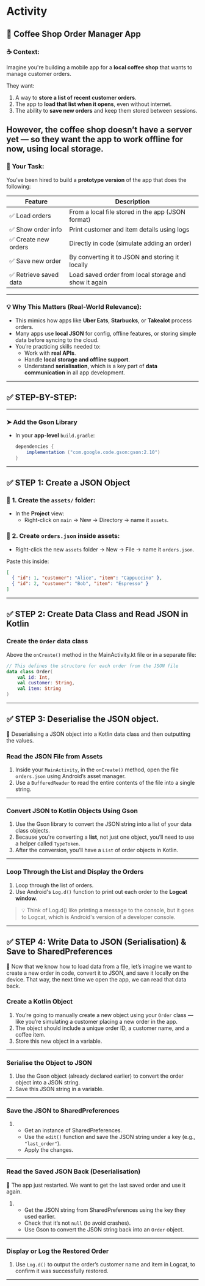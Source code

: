 # Activity

## 🧾 **Coffee Shop Order Manager App**

### ☕ **Context**:
Imagine you're building a mobile app for a **local coffee shop** that wants to manage customer orders.

They want:
1. A way to **store a list of recent customer orders**.
2. The app to **load that list when it opens**, even without internet.
3. The ability to **save new orders** and keep them stored between sessions.

However, the coffee shop doesn’t have a server yet — so they want the app to work **offline** for now, using **local storage**.
---

### 🎯 **Your Task**:
You’ve been hired to build a **prototype version** of the app that does the following:

| Feature | Description |
|--------|-------------|
| ✅ Load orders | From a local file stored in the app (JSON format) |
| ✅ Show order info | Print customer and item details using logs |
| ✅ Create new orders | Directly in code (simulate adding an order) |
| ✅ Save new order | By converting it to JSON and storing it locally |
| ✅ Retrieve saved data | Load saved order from local storage and show it again |

---

### 💡 **Why This Matters (Real-World Relevance)**:

- This mimics how apps like **Uber Eats**, **Starbucks**, or **Takealot** process orders.
- Many apps use **local JSON** for config, offline features, or storing simple data before syncing to the cloud.
- You’re practicing skills needed to:
  - Work with **real APIs**.
  - Handle **local storage and offline support**.
  - Understand **serialisation**, which is a key part of **data communication** in all app development.

---

## ✅ STEP-BY-STEP:

---
### ➤ **Add the Gson Library**

- In your **app-level** `build.gradle`:
  ```gradle
  dependencies {
      implementation ("com.google.code.gson:gson:2.10")
  }
  ```
---

## ✅ STEP 1: Create a JSON Object

### 🔹 **1. Create the `assets/` folder**:
- In the **Project** view:
  - Right-click on `main` → New → Directory → name it `assets`.

### 🔹 **2. Create `orders.json` inside assets**:
- Right-click the new `assets` folder → New → File → name it `orders.json`.

Paste this inside:
```json
[
  { "id": 1, "customer": "Alice", "item": "Cappuccino" },
  { "id": 2, "customer": "Bob", "item": "Espresso" }
]
```

---

## ✅ STEP 2: Create Data Class and Read JSON in Kotlin

### **Create the `Order` data class**
Above the `onCreate()` method in the MainActivity.kt file or in a separate file:

```kotlin
// This defines the structure for each order from the JSON file
data class Order(
    val id: Int,
    val customer: String,
    val item: String
)
```

---

## ✅ STEP 3: Deserialise the JSON object.

📌 Deserialising a JSON object into a Kotlin data class and then outputting the values.

###  **Read the JSON File from Assets**

1. Inside your `MainActivity`, in the `onCreate()` method, open the file `orders.json` using Android’s asset manager.
2. Use a `BufferedReader` to read the entire contents of the file into a single string.

---

### **Convert JSON to Kotlin Objects Using Gson**

1. Use the Gson library to convert the JSON string into a list of your data class objects.
2. Because you're converting a **list**, not just one object, you’ll need to use a helper called `TypeToken`.
3. After the conversion, you’ll have a `List` of order objects in Kotlin.

---

### **Loop Through the List and Display the Orders**

1. Loop through the list of orders.
2. Use Android's `Log.d()` function to print out each order to the **Logcat window**.

> 💡 Think of Log.d() like printing a message to the console, but it goes to Logcat, which is Android's version of a developer console.
---

## ✅ STEP 4: Write Data to JSON (Serialisation) & Save to SharedPreferences

📌 Now that we know how to load data from a file, let’s imagine we want to create a new order in code, convert it to JSON, and save it locally on the device. That way, the next time we open the app, we can read that data back.


### **Create a Kotlin Object**

1. You’re going to manually create a new object using your `Order` class — like you’re simulating a customer placing a new order in the app.
2. The object should include a unique order ID, a customer name, and a coffee item.
3. Store this new object in a variable.

---

### **Serialise the Object to JSON**

1. Use the Gson object (already declared earlier) to convert the order object into a JSON string.
2. Save this JSON string in a variable.

---

### **Save the JSON to SharedPreferences**
1. 
   - Get an instance of SharedPreferences.
   - Use the `edit()` function and save the JSON string under a key (e.g., `"last_order"`).
   - Apply the changes.

---

### **Read the Saved JSON Back (Deserialisation)**

📌 The app just restarted. We want to get the last saved order and use it again.

1.
   - Get the JSON string from SharedPreferences using the key they used earlier.
   - Check that it’s not `null` (to avoid crashes).
   - Use Gson to convert the JSON string back into an `Order` object.

---

### **Display or Log the Restored Order**
1. Use `Log.d()` to output the order’s customer name and item in Logcat, to confirm it was successfully restored.

---

